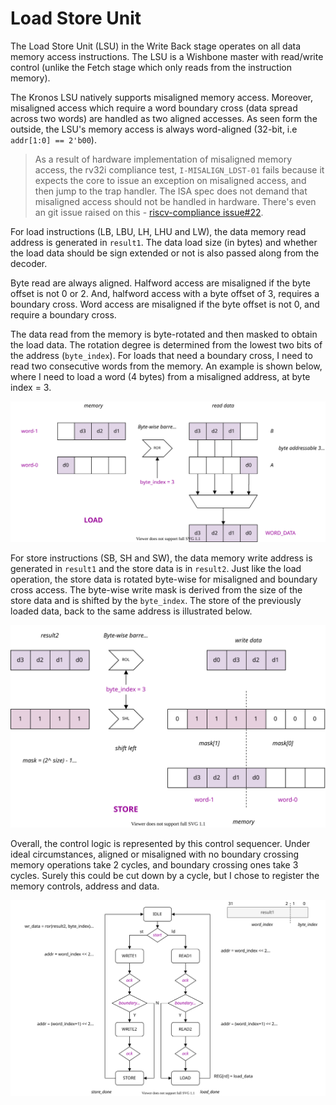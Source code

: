 # Load Store Unit

The Load Store Unit (LSU) in the Write Back stage operates on all data memory access instructions. The LSU is a Wishbone master with read/write control (unlike the Fetch stage which only reads from the instruction memory). 

The Kronos LSU natively supports misaligned memory access. Moreover, misaligned access which require a word boundary cross (data spread across two words) are handled as two aligned accesses. As seen form the outside, the LSU's memory access is always word-aligned (32-bit, i.e `addr[1:0] == 2'b00`).

> As a result of hardware implementation of misaligned memory access, the rv32i compliance test, `I-MISALIGN_LDST-01` fails because it expects the core to issue an exception on misaligned access, and then jump to the trap handler. The ISA spec does not demand that misaligned access should not be handled in hardware. There's even an git issue raised on this - [riscv-compliance issue#22](https://github.com/riscv/riscv-compliance/issues/22).

For load instructions (LB, LBU, LH, LHU and LW), the data memory read address is generated in `result1`. The data load size (in bytes) and whether the load data should be sign extended or not is also passed along from the decoder. 

Byte read are always aligned. Halfword access are misaligned if the byte offset is not 0 or 2. And, halfword access with a byte offset of 3, requires a boundary cross. Word access are misaligned if the byte offset is not 0, and require a boundary cross.

The data read from the memory is byte-rotated and then masked to obtain the load data. The rotation degree is determined from the lowest two bits of the address (`byte_index`). For loads that need a boundary cross, I need to read two consecutive words from the memory. An example is shown below, where I need to load a word (4 bytes) from a misaligned address, at byte index = 3.

![Kronos LSU Load](_images/kronos_lsu-load2.svg)

For store instructions (SB, SH and SW), the data memory write address is generated in `result1` and the store data is in `result2`. Just like the load operation, the store data is rotated byte-wise for misaligned and boundary cross access. The byte-wise write mask is derived from the size of the store data and is shifted by the `byte_index`. The store of the previously loaded data, back to the same address is illustrated below.

![Kronos LSU Store](_images/kronos_lsu-store.svg)

Overall, the control logic is represented by this control sequencer. Under ideal circumstances, aligned or misaligned with no boundary crossing memory operations take 2 cycles, and boundary crossing ones take 3 cycles. Surely this could be cut down by a cycle, but I chose to register the memory controls, address and data.

![Kronos LSU FSM](_images/kronos_lsu-ctrl.svg)
